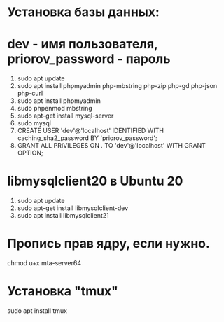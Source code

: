 


# Установка базы данных:
# dev - имя пользователя, priorov_password - пароль
1. sudo apt update 
2. sudo apt install phpmyadmin php-mbstring php-zip php-gd php-json php-curl
3. sudo apt install phpmyadmin
4. sudo phpenmod mbstring
5. sudo apt-get install mysql-server
6. sudo mysql
7. CREATE USER 'dev'@'localhost' IDENTIFIED WITH caching_sha2_password BY 'priorov_password';
8. GRANT ALL PRIVILEGES ON *.* TO 'dev'@'localhost' WITH GRANT OPTION;


# libmysqlclient20 в Ubuntu 20

1. sudo apt update
2. sudo apt-get install libmysqlclient-dev
3. sudo apt install libmysqlclient21


# Пропись прав ядру, если нужно.
chmod u+x mta-server64

# Установка "tmux"
sudo apt install tmux
